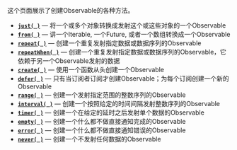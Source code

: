 这个页面展示了创建Observable的各种方法。

* [**`just( )`**](Just.md) — 将一个或多个对象转换成发射这个或这些对象的一个Observable
* [**`from( )`**](From.md) — 讲一个Iterable, 一个Future, 或者一个数组转换成一个Observable
* [**`repeat( )`**](Repeat.md) — 创建一个重复发射指定数据或数据序列的Observable
* [**`repeatWhen( )`**](Repeat.md) — 创建一个重复发射指定数据或数据序列的Observable，它依赖于另一个Observable发射的数据
* [**`create( )`**](Create.md) — 使用一个函数从头创建一个Observable
* [**`defer( )`**](Defer.md) — 只有当订阅者订阅才创建Observable；为每个订阅创建一个新的Observable
* [**`range( )`**](Range.md) — 创建一个发射指定范围的整数序列的Observable
* [**`interval( )`**](Interval.md) — 创建一个按照给定的时间间隔发射整数序列的Observable
* [**`timer( )`**](Timer.md) — 创建一个在给定的延时之后发射单个数据的Observable
* [**`empty( )`**](Empty.md) — 创建一个什么都不做直接通知完成的Observable
* [**`error( )`**](Empty.md) — 创建一个什么都不做直接通知错误的Observable
* [**`never( )`**](Empty.md) — 创建一个不发射任何数据的Observable
